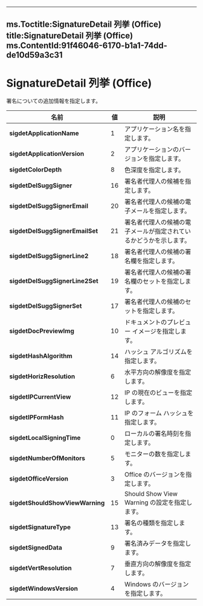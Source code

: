 

---
ms.Toctitle:SignatureDetail 列挙 (Office)
title:SignatureDetail 列挙 (Office)
ms.ContentId:91f46046-6170-b1a1-74dd-de10d59a3c31
---
# SignatureDetail 列挙 (Office)




署名についての追加情報を指定します。

|**名前**|**値**|**説明**|
|---|---|---|
|**sigdetApplicationName**|1|アプリケーション名を指定します。|
|**sigdetApplicationVersion**|2|アプリケーションのバージョンを指定します。|
|**sigdetColorDepth**|8|色深度を指定します。|
|**sigdetDelSuggSigner**|16|署名者代理人の候補を指定します。|
|**sigdetDelSuggSignerEmail**|20|署名者代理人の候補の電子メールを指定します。|
|**sigdetDelSuggSignerEmailSet**|21|署名者代理人の候補の電子メールが指定されているかどうかを示します。|
|**sigdetDelSuggSignerLine2**|18|署名者代理人の候補の署名欄を指定します。|
|**sigdetDelSuggSignerLine2Set**|19|署名者代理人の候補の署名欄のセットを指定します。|
|**sigdetDelSuggSignerSet**|17|署名者代理人の候補のセットを指定します。|
|**sigdetDocPreviewImg**|10|ドキュメントのプレビュー イメージを指定します。|
|**sigdetHashAlgorithm**|14|ハッシュ アルゴリズムを指定します。|
|**sigdetHorizResolution**|6|水平方向の解像度を指定します。|
|**sigdetIPCurrentView**|12|IP の現在のビューを指定します。|
|**sigdetIPFormHash**|11|IP のフォーム ハッシュを指定します。|
|**sigdetLocalSigningTime**|0|ローカルの署名時刻を指定します。|
|**sigdetNumberOfMonitors**|5|モニターの数を指定します。|
|**sigdetOfficeVersion**|3|Office のバージョンを指定します。|
|**sigdetShouldShowViewWarning**|15|Should Show View Warning の設定を指定します。|
|**sigdetSignatureType**|13|署名の種類を指定します。|
|**sigdetSignedData**|9|署名済みデータを指定します。|
|**sigdetVertResolution**|7|垂直方向の解像度を指定します。|
|**sigdetWindowsVersion**|4|Windows のバージョンを指定します。|





